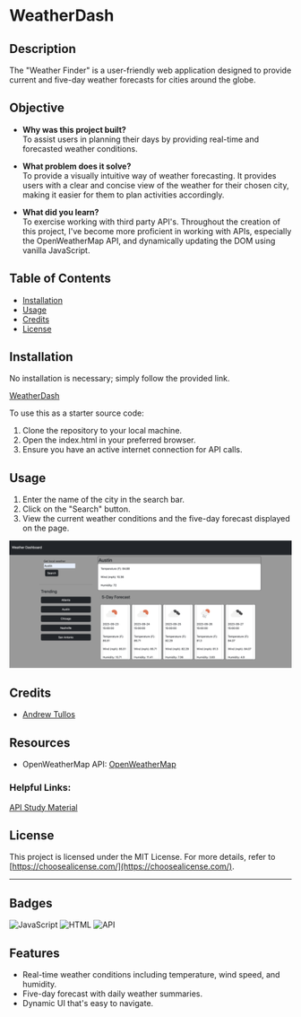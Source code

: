 # WeatherDash

## Description

The "Weather Finder" is a user-friendly web application designed to provide current and five-day weather forecasts for cities around the globe.

## Objective

- **Why was this project built?**  
   To assist users in planning their days by providing real-time and forecasted weather conditions.

- **What problem does it solve?**  
   To provide a visually intuitive way of weather forecasting. It provides users with a clear and concise view of the weather for their chosen city, making it easier for them to plan activities accordingly.

- **What did you learn?**  
   To exercise working with third party API's. Throughout the creation of this project, I've become more proficient in working with APIs, especially the OpenWeatherMap API, and dynamically updating the DOM using vanilla JavaScript.

## Table of Contents

- [Installation](#installation)
- [Usage](#usage)
- [Credits](#credits)
- [License](#license)

## Installation

No installation is necessary; simply follow the provided link.

[WeatherDash](https://andrewtullos.github.io/WeatherDash/)

To use this as a starter source code:

1. Clone the repository to your local machine.
2. Open the index.html in your preferred browser.
3. Ensure you have an active internet connection for API calls.

## Usage

1. Enter the name of the city in the search bar.
2. Click on the "Search" button.
3. View the current weather conditions and the five-day forecast displayed on the page.

![WeatherDash Screenshot](./assets/images/WeatherDash.png)

## Credits

- [Andrew Tullos](https://github.com/AndrewTullos)

## Resources

- OpenWeatherMap API: [OpenWeatherMap](https://openweathermap.org/)

### Helpful Links:

[API Study Material](https://coding-boot-camp.github.io/full-stack/apis/how-to-use-api-keys)

## License

This project is licensed under the MIT License. For more details, refer to [https://choosealicense.com/](https://choosealicense.com/).

---

## Badges

![JavaScript](https://img.shields.io/badge/-JavaScript-yellow)
![HTML](https://img.shields.io/badge/-HTML5-orange)
![API](https://img.shields.io/badge/-API-blue)

## Features

- Real-time weather conditions including temperature, wind speed, and humidity.
- Five-day forecast with daily weather summaries.
- Dynamic UI that's easy to navigate.
